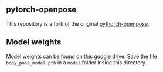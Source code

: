 ## pytorch-openpose

This repository is a fork of the original [pythorch-openpose](https://github.com/Hzzone/pytorch-openpose).

## Model weights

Model weights can be found on this [google drive](https://drive.google.com/drive/folders/1JsvI4M4ZTg98fmnCZLFM-3TeovnCRElG). Save the file `body_pose_model.pth` in a `model` folder inside this directory.